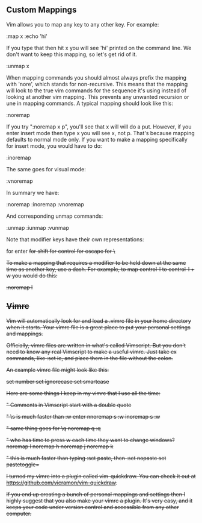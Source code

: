 ## Custom Mappings

Vim allows you to map any key to any other key. For example:

:map x :echo 'hi'<cr>

If you type that then hit x you will see 'hi' printed on the command line.
We don't want to keep this mapping, so let's get rid of it.

:unmap x

When mapping commands you should almost always prefix the mapping with
'nore', which stands for non-recursive. This means that the mapping will
look to the true vim commands for the sequence it's using instead of
looking at another vim mapping. This prevents any unwanted recursion or une
in mapping commands. A typical mapping should look like this:

:noremap <keystroke to map> <keystroke to use>

If you try ":noremap x p", you'll see that x will will do a put. However,
if you enter insert mode then type x you will see x, not p. That's because
mapping defaults to normal mode only. If you want to make a mapping
specifically for insert mode, you would have to do:

:inoremap <keystroke to map> <keystroke to use>

The same goes for visual mode:

:vnoremap <keystroke to map> <keystroke to use>

In summary we have:

:noremap
:inoremap
:vnoremap

And corresponding unmap commands:

:unmap
:iunmap
:vunmap

Note that modifier keys have their own representations:

<CR>  for enter
<S>   for shift
<C>   for control
<esc> for escape
<leader> for \

To make a mapping that requires a modifier to be held down at the same time
as another key, use a dash. For example, to map control-l to control-l + w
you would do this:

:noremap <C-l> <C-w>l


## Vimrc

Vim will automatically look for and load a .vimrc file in your home
directory when it starts. Your vimrc file is a great place to put your
personal settings and mappings.

Officially, vimrc files are written in what's called Vimscript. But you
don't need to know any real Vimscript to make a useful vimrc. Just take ex
commands, like :set ic, and place them in the file without the colon.

An example vimrc file might look like this:

set number
set ignorecase
set smartcase

Here are some things I keep in my vimrc that I use all the time:

" Comments in Vimscript start with a double quote

" \s is much faster than :w enter
nnoremap <leader>s :w<cr>
inoremap <leader>s <esc>:w<cr>

" same thing goes for \q
noremap <leader>q :q<cr>

" who has time to press w each time they want to change windows?
noremap <C-l> <C-w>l
noremap <C-h> <C-w>h
noremap <C-j> <C-w>j
noremap <C-k> <C-w>k

" this is much faster than typing :set paste, then :set nopaste
set pastetoggle=<F10>

I turned my vimrc into a plugin called vim-quickdraw. You can check it out at
https://github.com/vicramon/vim-quickdraw.

If you end up creating a bunch of personal mappings and settings then I
highly suggest that you also make your vimrc a plugin. It's very easy, and
it keeps your code under version control and accessible from any other
computer.


